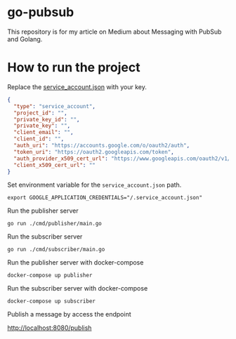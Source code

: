 # go-pubsub

This repository is for my article on Medium about Messaging with PubSub and Golang.

# How to run the project

Replace the [service_account.json](https://github.com/moemoe89/go-pubsub/blob/main/service_account.json) with your key.

```json
{
  "type": "service_account",
  "project_id": "",
  "private_key_id": "",
  "private_key": "",
  "client_email": "",
  "client_id": "",
  "auth_uri": "https://accounts.google.com/o/oauth2/auth",
  "token_uri": "https://oauth2.googleapis.com/token",
  "auth_provider_x509_cert_url": "https://www.googleapis.com/oauth2/v1/certs",
  "client_x509_cert_url": ""
}

```

Set environment variable for the `service_account.json` path.
```shell
export GOOGLE_APPLICATION_CREDENTIALS="/.service_account.json"
```

Run the publisher server
```shell
go run ./cmd/publisher/main.go
```

Run the subscriber server
```shell
go run ./cmd/subscriber/main.go
```

Run the publisher server with docker-compose
```shell
docker-compose up publisher
```

Run the subscriber server with docker-compose
```shell
docker-compose up subscriber
```

Publish a message by access the endpoint

[http://localhost:8080/publish](http://localhost:8080/v1/publish)

